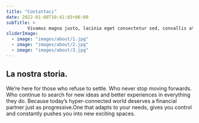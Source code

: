 ```yaml
---
title: "Contattaci"
date: 2022-01-08T10:41:03+06:00
subTitle: >
        Vivamus magna justo, lacinia eget consectetur sed, convallis at tellus. Vivamus magna justo, lacinia eget consectetur sed, convallis at tellus. Cras ultricies ligula sed magna dictum porta.
sliderImage:
  - image: "images/about/1.jpg"
  - image: "images/about/2.jpg"
  - image: "images/about/3.jpg"
---
```

## La nostra storia.

We’re here for those who refuse to settle. Who never stop moving forwards. Who continue to search for new
ideas and better experiences in everything they do. Because today’s hyper-connected world deserves a
financial partner just as progressive.One that adapts to your needs, gives you control and constantly pushes
you into new exciting spaces.